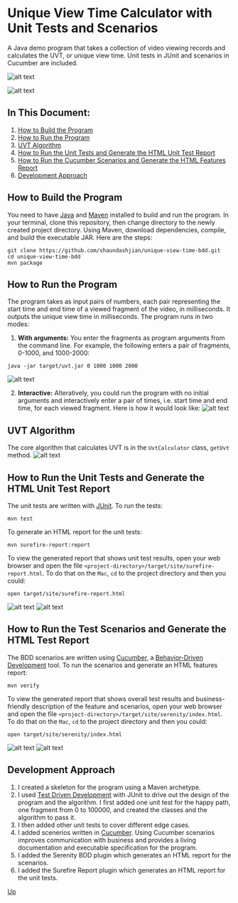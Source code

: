 # Unique View Time Calculator with Unit Tests and Scenarios
A Java demo program that takes a collection of video viewing records and calculates the UVT, or unique view time. Unit tests in JUnit and scenarios in Cucumber are included.

![alt text](images/feature.png "Feature")

![alt text](images/run-with-no-arguments.png "Run")

## In This Document:
1. [How to Build the Program](#how-to-build-the-program)
2. [How to Run the Program](#how-to-run-the-program)
3. [UVT Algorithm](#uvt-algorithm)
4. [How to Run the Unit Tests and Generate the HTML Unit Test Report](#how-to-run-the-unit-tests-and-generate-the-html-unit-test-report)
5. [How to Run the Cucumber Scenarios and Generate the HTML Features Report](#how-to-run-the-cucumber-scenarios-and-generate-the-html-features-report)
6. [Development Approach](#development-appraoch)

## How to Build the Program
You need to have [Java](https://www.oracle.com/technetwork/java/javase/downloads/jdk8-downloads-2133151.html) and [Maven](https://maven.apache.org/install.html) installed to build and run the program. In your terminal, clone this repository, then change directory to the newly created project directory. Using Maven, download dependencies, compile, and build the executable JAR. Here are the steps:
```console
git clone https://github.com/shaundashjian/unique-view-time-bdd.git
cd unique-view-time-bdd
mvn package
```

## How to Run the Program
The program takes as input pairs of numbers, each pair representing the start time and end time of a viewed fragment of the video, in milliseconds. It outputs the unique view time in milliseconds. The program runs in two modes:
1. **With arguments:** You enter the fragments as program arguments from the command line. For example, the following enters a pair of fragments, 0-1000, and 1000-2000:
```console
java -jar target/uvt.jar 0 1000 1000 2000
```
![alt text](images/run-with-arguments.png "Run with arguments")

2. **Interactive:** Alteratively, you could run the program with no initial arguments and interactively enter a pair of times, i.e. start time and end time, for each viewed fragment. Here is how it would look like:
![alt text](images/run-with-no-arguments.png "Run interactively")

## UVT Algorithm
The core algorithm that calculates UVT is in the `UvtCalculator` class, `getUvt` method. 
![alt text](images/uvt-algorithm.png "UVT Algorithm")

## How to Run the Unit Tests and Generate the HTML Unit Test Report
The unit tests are written with [JUnit](https://junit.org/junit4). To run the tests:
```console
mvn test
```
To generate an HTML report for the unit tests:
```console
mvn surefire-report:report
```
To view the generated report that shows unit test results, open your web browser and open the file `<project-directory>/target/site/surefire-report.html`. To do that on the `Mac`, `cd` to the project directory and then you could:
```console
open target/site/surefire-report.html
```
![alt text](images/unit-tests-1.png "Unit Test Report")
![alt text](images/unit-tests-2.png "Unit Test Report")

## How to Run the Test Scenarios and Generate the HTML Test Report
The BDD scenarios are written using [Cucumber](https://cucumber.io), a [Behavior-Driven Development](https://en.wikipedia.org/wiki/Behavior-driven_development) tool. To run the scenarios and generate an HTML features report: 
```console
mvn verify
```
To view the generated report that shows overall test results and business-friendly description of the feature and scenarios, open your web browser and open the file `<project-directory>/target/site/serenity/index.html`. To do that on the `Mac`, `cd` to the project directory and then you could:
```console
open target/site/serenity/index.html
```
![alt text](images/features-1.png "Features Report")
![alt text](images/features-2.png "Features Report")

## Development Approach
1. I created a skeleton for the program using a Maven archetype.
2. I used [Test Driven Development](https://en.wikipedia.org/wiki/Test-driven_development) with JUnit to drive out the design of the program and the algorithm. I first added one unit test for the happy path, one fragment from 0 to 100000, and created the classes and the algorithm to pass it.
3. I then added other unit tests to cover different edge cases.
4. I added scenerios written in [Cucumber](https://cucumber.io). Using Cucumber scenarios improves communication with business and provides a living documentation and executable specification for the program.
5. I added the Serenity BDD plugin which generates an HTML report for the scenarios.
6. I added the Surefire Report plugin which generates an HTML report for the unit tests.

[Up](README.md)
